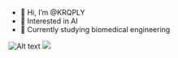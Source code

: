 - 👋 Hi, I’m @KRQPLY
- 👀 Interested in AI
- 🌱 Currently studying biomedical engineering

![Alt text](./controllers_brief.svg)
<img src="https://www.codewars.com/users/KRQPLY/badges/small">

<!---
KRQPLY/KRQPLY is a ✨ special ✨ repository because its `README.md` (this file) appears on your GitHub profile.
You can click the Preview link to take a look at your changes.
--->
